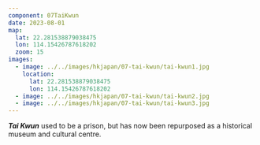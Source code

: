 ```yaml
---
component: 07TaiKwun
date: 2023-08-01
map:
  lat: 22.281538879038475
  lon: 114.15426787618202
  zoom: 15
images:
  - image: ../../images/hkjapan/07-tai-kwun/tai-kwun1.jpg
    location:
      lat: 22.281538879038475
      lon: 114.15426787618202
  - image: ../../images/hkjapan/07-tai-kwun/tai-kwun2.jpg
  - image: ../../images/hkjapan/07-tai-kwun/tai-kwun3.jpg
---
```


_**Tai Kwun**_ used to be a prison, but has now been repurposed as a historical museum and cultural centre.